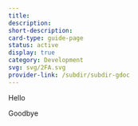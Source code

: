 ```yaml
---
title: 
description: 
short-description: 
card-type: guide-page
status: active
display: true
category: Development
svg: svg/2FA.svg
provider-link: /subdir/subdir-gdoc
---
```

<div class="content-section">
<div class="section-container" markdown="1">

Hello


Goodbye
</div>
</div>